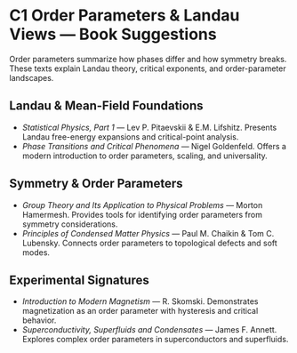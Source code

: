 # C1 Order Parameters & Landau Views — Book Suggestions

Order parameters summarize how phases differ and how symmetry breaks. These texts explain Landau theory, critical exponents, and order-parameter landscapes.

## Landau & Mean-Field Foundations
- *Statistical Physics, Part 1* — Lev P. Pitaevskii & E.M. Lifshitz. Presents Landau free-energy expansions and critical-point analysis.
- *Phase Transitions and Critical Phenomena* — Nigel Goldenfeld. Offers a modern introduction to order parameters, scaling, and universality.

## Symmetry & Order Parameters
- *Group Theory and Its Application to Physical Problems* — Morton Hamermesh. Provides tools for identifying order parameters from symmetry considerations.
- *Principles of Condensed Matter Physics* — Paul M. Chaikin & Tom C. Lubensky. Connects order parameters to topological defects and soft modes.

## Experimental Signatures
- *Introduction to Modern Magnetism* — R. Skomski. Demonstrates magnetization as an order parameter with hysteresis and critical behavior.
- *Superconductivity, Superfluids and Condensates* — James F. Annett. Explores complex order parameters in superconductors and superfluids.
